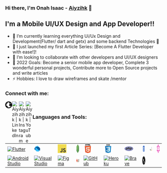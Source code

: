 ### Hi there, I'm Onah Isaac - [Aiyzihk][website] 👋


## I'm a Mobile UI/UX Design and App Developer!!


- 🌱 I’m currently learning everything Ui/Ux Design and Development(Flutter/ dart and getx) and some backend Technologies 🤣
- 🔭 I just launched my first Article Series: [Become A Flutter Developer with ease!]!
- 👯 I’m looking to collaborate with other developers and UI/UX designers
- 🥅 2022 Goals: Become a senior mobile app developer, Complete 3 wonderful personal projects, Contribute more to Open Source projects and write articles
- ⚡ Hobbies: I love to draw wireframes and skate /mentor

### Connect with me:

[<img align="left" alt="meet_Aiyzihk.com" width="22px" color="white" src="https://raw.githubusercontent.com/iconic/open-iconic/master/svg/globe.svg" />][website]
[<img align="left" alt="Aiyzihk | LinkedIn" width="22px" src="https://cdn.jsdelivr.net/npm/simple-icons@v3/icons/linkedin.svg" />][linkedin]
[<img align="left" alt="Aiyzihk | Instagram" width="22px" src="https://cdn.jsdelivr.net/npm/simple-icons@v3/icons/instagram.svg" />][instagram]
[<img align="left" alt="Aiyzihk | YouTube" width="22px" src="https://cdn.jsdelivr.net/npm/simple-icons@v3/icons/youtube.svg" />][youtube]

<br />

### Languages and Tools:

<table>
    <tbody>
        <tr>
            <td><a href="#"><img alt="Flutter" title="Flutter" height="28px"
                            src="https://img.icons8.com/color/48/000000/flutter.png" /></a>
                </td>
            <td><a href="#"><img alt="Dart" width="20px" title="Dart" src="https://raw.githubusercontent.com/github/explore/e94815998e4e0713912fed477a1f346ec04c3da2/topics/dart/dart.png" /></a>
            </td>
            <td><a href="#"><img alt="JavaScript" title="JavaScript" height="28px"
                        src="https://raw.githubusercontent.com/github/explore/80688e429a7d4ef2fca1e82350fe8e3517d3494d/topics/javascript/javascript.png" /></a>
            </td>
            <td><a href="#"><img alt="NodeJS" title="NodeJS" height="28px"
                        src="https://raw.githubusercontent.com/github/explore/80688e429a7d4ef2fca1e82350fe8e3517d3494d/topics/nodejs/nodejs.png" /></a>
            </td>
            <td><a href="#"><img alt="HTML5" title="HTML5" height="28px"
                        src="https://raw.githubusercontent.com/github/explore/80688e429a7d4ef2fca1e82350fe8e3517d3494d/topics/html/html.png" /></a>
            </td>
            <td><a href="#"><img alt="CSS3" title="CSS3" height="28px"
                        src="https://raw.githubusercontent.com/github/explore/80688e429a7d4ef2fca1e82350fe8e3517d3494d/topics/css/css.png" /></a>
            </td>
            <td><a href="#"><img alt="PHP" title="PHP" height="28px"
                        src="https://raw.githubusercontent.com/github/explore/80688e429a7d4ef2fca1e82350fe8e3517d3494d/topics/php/php.png" /></a>
            </td>
            <td><a href="#"><img alt="SQL" title="SQL" height="28px"
                        src="https://raw.githubusercontent.com/github/explore/80688e429a7d4ef2fca1e82350fe8e3517d3494d/topics/sql/sql.png" /></a>
            </td>
            <td><a href="#"><img alt="MySQL" height="28px" src="https://raw.githubusercontent.com/github/explore/80688e429a7d4ef2fca1e82350fe8e3517d3494d/topics/mysql/mysql.png" /></a></td>
            <td><a href="#"><img alt="GraphQL" height="28px" src="https://raw.githubusercontent.com/github/explore/80688e429a7d4ef2fca1e82350fe8e3517d3494d/topics/graphql/graphql.png" /></a></td>
        </tr>
        <tr>
            <td><a href="#"><img alt="Android Studio" title="Android Studio" height="28px"
                        src="https://i.imgur.com/6nJGNMN.png" /></a></td>
            <td><a href="#"><img alt="Visual Studio" title="Visual Studio Code" width="20px" 
                        src="https://img.icons8.com/fluent/48/000000/visual-studio-code-2019.png" /></a></td>
            <td><a href="#"><img alt="Figma" title="Figma" width="20px" 
                        src="https://upload.wikimedia.org/wikipedia/commons/3/33/Figma-logo.svg" /></a></td>
            <td><a href="#"><img alt="Git" title="Git" height="28px" src="https://raw.githubusercontent.com/github/explore/80688e429a7d4ef2fca1e82350fe8e3517d3494d/topics/git/git.png" /></a>
            </td>
            <td><a href="#"><img alt="GitHub" title="GitHub" height="28px"
                        src="https://i.imgur.com/DZgetVv.png" /></a>
            </td>
            <td><a href="#"><img alt="Heroku" title="Heroku" height="28px"
                        src="https://img.icons8.com/color/48/000000/heroku.png" /></a></td>
            <td><a href="https://brave.com/eyl243"><img alt="Brave" title="Brave" height="28px"
                        src="https://i.imgur.com/UfBWFbP.png" /></a></td>
            <td><a href="#"><img alt="Terminal" title="Terminal" height="28px"
                        src="https://raw.githubusercontent.com/github/explore/80688e429a7d4ef2fca1e82350fe8e3517d3494d/topics/terminal/terminal.png" /></a>
            </td>
        </tr>
    </tbody>
</table>
<br />
<br />

<!--In progress -->
[website]: https://Aiyzihk.com
<!-- 
work on all your linking address -->
[youtube]: https://youtube.com/Aiyzihk
[instagram]:https://www.instagram.com/p/CMUbGr5Adky/?utm_source=ig_web_copy_link
[linkedin]: https://linkedin.com/in/isaaconah
<!-- [Mobdevplaylist]: https://www.youtube.com/watch?v=J_Clau1bYco&list=PLcXDn_VTMwq2bceZG9jFJajb-KGoB2MvL&index=1 -->

